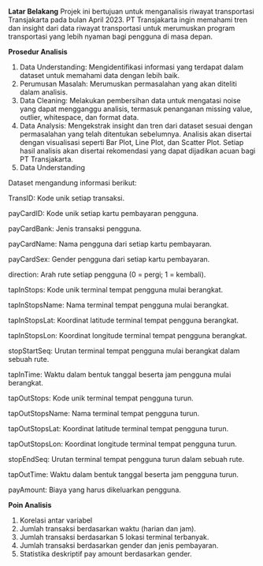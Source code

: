 **Latar Belakang**
Projek ini bertujuan untuk menganalisis riwayat transportasi Transjakarta pada bulan April 2023. PT Transjakarta ingin memahami tren dan insight dari data riwayat transportasi untuk merumuskan program transportasi yang lebih nyaman bagi pengguna di masa depan.

**Prosedur Analisis**
1. Data Understanding: Mengidentifikasi informasi yang terdapat dalam dataset untuk memahami data dengan lebih baik.
2. Perumusan Masalah: Merumuskan permasalahan yang akan diteliti dalam analisis.
3. Data Cleaning: Melakukan pembersihan data untuk mengatasi noise yang dapat mengganggu analisis, termasuk penanganan missing value, outlier, whitespace, dan format data.
4. Data Analysis: Mengekstrak insight dan tren dari dataset sesuai dengan permasalahan yang telah ditentukan sebelumnya. Analisis akan disertai dengan visualisasi seperti Bar Plot, Line Plot, dan Scatter Plot. Setiap hasil analisis akan disertai rekomendasi yang dapat dijadikan acuan bagi PT Transjakarta.
5. Data Understanding
   
Dataset mengandung informasi berikut:

TransID: Kode unik setiap transaksi.

payCardID: Kode unik setiap kartu pembayaran pengguna.

payCardBank: Jenis transaksi pengguna.

payCardName: Nama pengguna dari setiap kartu pembayaran.

payCardSex: Gender pengguna dari setiap kartu pembayaran.

direction: Arah rute setiap pengguna (0 = pergi; 1 = kembali).

tapInStops: Kode unik terminal tempat pengguna mulai berangkat.

tapInStopsName: Nama terminal tempat pengguna mulai berangkat.

tapInStopsLat: Koordinat latitude terminal tempat pengguna berangkat.

tapInStopsLon: Koordinat longitude terminal tempat pengguna berangkat.

stopStartSeq: Urutan terminal tempat pengguna mulai berangkat dalam sebuah rute.

tapInTime: Waktu dalam bentuk tanggal beserta jam pengguna mulai berangkat.

tapOutStops: Kode unik terminal tempat pengguna turun.

tapOutStopsName: Nama terminal tempat pengguna turun.

tapOutStopsLat: Koordinat latitude terminal tempat pengguna turun.

tapOutStopsLon: Koordinat longitude terminal tempat pengguna turun.

stopEndSeq: Urutan terminal tempat pengguna turun dalam sebuah rute.

tapOutTime: Waktu dalam bentuk tanggal beserta jam pengguna turun.

payAmount: Biaya yang harus dikeluarkan pengguna.

**Poin Analisis**
1. Korelasi antar variabel
2. Jumlah transaksi berdasarkan waktu (harian dan jam).
3. Jumlah transaksi berdasarkan 5 lokasi terminal terbanyak.
4. Jumlah transaksi berdasarkan gender dan jenis pembayaran.
5. Statistika deskriptif pay amount berdasarkan gender.
